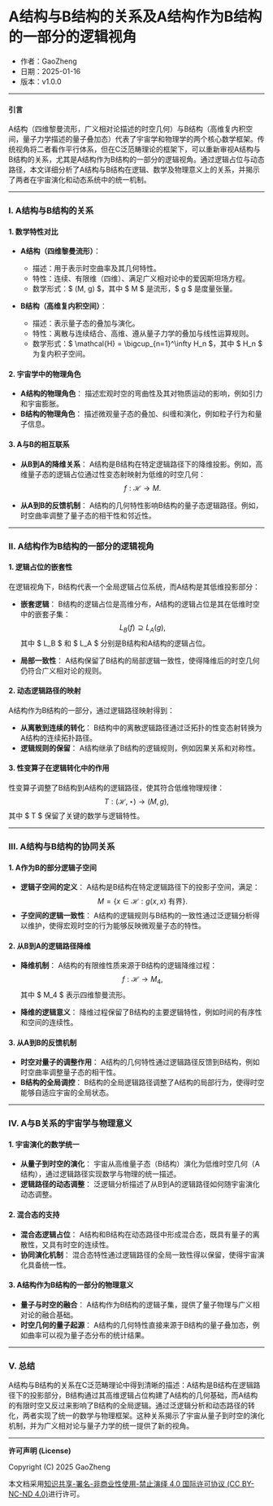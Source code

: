 # **A结构与B结构的关系及A结构作为B结构的一部分的逻辑视角**

- 作者：GaoZheng
- 日期：2025-01-16
- 版本：v1.0.0

---

#### **引言**

A结构（四维黎曼流形，广义相对论描述的时空几何）与B结构（高维复内积空间，量子力学描述的量子叠加态）代表了宇宙学和物理学的两个核心数学框架。传统视角将二者看作平行体系，但在C泛范畴理论的框架下，可以重新审视A结构与B结构的关系，尤其是A结构作为B结构的一部分的逻辑视角。通过逻辑占位与动态路径，本文详细分析了A结构与B结构在逻辑、数学及物理意义上的关系，并揭示了两者在宇宙演化和动态系统中的统一机制。

---

### **I. A结构与B结构的关系**

#### **1. 数学特性对比**
- **A结构（四维黎曼流形）**：
  - 描述：用于表示时空曲率及其几何特性。
  - 特性：连续、有限维（四维）、满足广义相对论中的爱因斯坦场方程。
  - 数学形式：$ (M, g) $，其中 $ M $ 是流形，$ g $ 是度量张量。

- **B结构（高维复内积空间）**：
  - 描述：表示量子态的叠加与演化。
  - 特性：离散与连续结合、高维、遵从量子力学的叠加与线性运算规则。
  - 数学形式：$ \mathcal{H} = \bigcup_{n=1}^\infty H_n $，其中 $ H_n $ 为复内积子空间。

#### **2. 宇宙学中的物理角色**
- **A结构的物理角色**：
  描述宏观时空的弯曲性及其对物质运动的影响，例如引力和宇宙膨胀。
- **B结构的物理角色**：
  描述微观量子态的叠加、纠缠和演化，例如粒子行为和量子信息。

#### **3. A与B的相互联系**
- **从B到A的降维关系**：
  A结构是B结构在特定逻辑路径下的降维投影。例如，高维量子态的逻辑占位通过性变态射映射为低维的时空几何：
  $$
  f : \mathcal{H} \to M.
  $$

- **从A到B的反馈机制**：
  A结构的几何特性影响B结构的量子态逻辑路径。例如，时空曲率调整了量子态的相干性和邻近性。

---

### **II. A结构作为B结构的一部分的逻辑视角**

#### **1. 逻辑占位的嵌套性**
在逻辑视角下，B结构代表一个全局逻辑占位系统，而A结构是其低维投影部分：
- **嵌套逻辑**：
  B结构的逻辑占位是高维分布，A结构的逻辑占位是其在低维时空中的嵌套子集：
  $$
  L_B(f) \supseteq L_A(g),
  $$
  其中 $ L_B $ 和 $ L_A $ 分别是B结构和A结构的逻辑占位。

- **局部一致性**：
  A结构保留了B结构的局部逻辑一致性，使得降维后的时空几何仍符合广义相对论的规则。

#### **2. 动态逻辑路径的映射**
A结构作为B结构的一部分，通过逻辑路径映射得到：
- **从离散到连续的转化**：
  B结构中的离散逻辑路径通过泛拓扑的性变态射转换为A结构的连续拓扑路径。
- **逻辑规则的保留**：
  A结构继承了B结构的逻辑规则，例如因果关系和对称性。

#### **3. 性变算子在逻辑转化中的作用**
性变算子调整了B结构到A结构的逻辑路径，使其符合低维物理规律：
$$
T : (\mathcal{H}, \star) \to (M, g),
$$
其中 $ T $ 保留了关键的数学与逻辑特性。

---

### **III. A结构与B结构的协同关系**

#### **1. A作为B的部分逻辑子空间**
- **逻辑子空间的定义**：
  A结构是B结构在特定逻辑路径下的投影子空间，满足：
  $$
  M = \{x \in \mathcal{H} : g(x, x) \text{ 有界}\}.
  $$
- **子空间的逻辑一致性**：
  A结构的逻辑规则与B结构的一致性通过泛逻辑分析得以维护，使得宏观时空的行为能够反映微观量子态的特性。

#### **2. 从B到A的逻辑路径降维**
- **降维机制**：
  A结构的有限维性质来源于B结构的逻辑降维过程：
  $$
  f : \mathcal{H} \to M_4,
  $$
  其中 $ M_4 $ 表示四维黎曼流形。

- **降维的逻辑意义**：
  降维过程保留了B结构的主要逻辑特性，例如时间的有序性和空间的连续性。

#### **3. 从A到B的反馈机制**
- **时空对量子的调整作用**：
  A结构的几何特性通过逻辑路径反馈到B结构，例如时空曲率调整量子态的相干性。
- **B结构的全局调控**：
  B结构的全局逻辑路径调整了A结构的局部行为，使得时空能够自适应宇宙的全局状态。

---

### **IV. A与B关系的宇宙学与物理意义**

#### **1. 宇宙演化的数学统一**
- **从量子到时空的演化**：
  宇宙从高维量子态（B结构）演化为低维时空几何（A结构），通过逻辑路径实现数学与物理的统一描述。
- **逻辑路径的动态调整**：
  泛逻辑分析描述了从B到A的逻辑路径如何随宇宙演化动态调整。

#### **2. 混合态的支持**
- **混合态逻辑占位**：
  A结构和B结构在动态路径中形成混合态，既具有量子的离散性，又具有时空的连续性。
- **协同演化机制**：
  混合态特性通过逻辑路径的全局一致性得以保留，使得宇宙演化具备统一性。

#### **3. A结构作为B结构的一部分的物理意义**
- **量子与时空的融合**：
  A结构作为B结构的逻辑子集，提供了量子物理与广义相对论的融合基础。
- **时空几何的量子起源**：
  A结构的几何特性直接来源于B结构的量子叠加态，例如曲率可以视为量子态分布的统计结果。

---

### **V. 总结**

A结构与B结构的关系在C泛范畴理论中得到清晰的描述：A结构是B结构在逻辑路径下的投影部分，B结构通过其高维逻辑占位构建了A结构的几何基础，而A结构的有限时空又反过来影响了B结构的全局逻辑。通过泛逻辑分析和动态路径的转化，两者实现了统一的数学与物理框架。这种关系揭示了宇宙从量子到时空的演化机制，并为广义相对论与量子力学的统一提供了新的视角。

---

**许可声明 (License)**

Copyright (C) 2025 GaoZheng 

本文档采用[知识共享-署名-非商业性使用-禁止演绎 4.0 国际许可协议 (CC BY-NC-ND 4.0)](https://creativecommons.org/licenses/by-nc-nd/4.0/deed.zh-Hans)进行许可。
